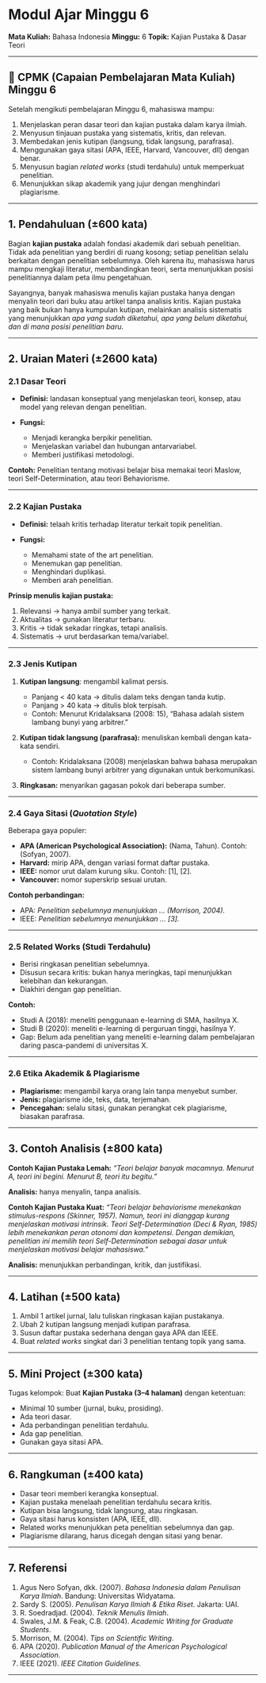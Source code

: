 
#  Modul Ajar Minggu 6

**Mata Kuliah:** Bahasa Indonesia
**Minggu:** 6
**Topik:** Kajian Pustaka & Dasar Teori

---

## 🎯 CPMK (Capaian Pembelajaran Mata Kuliah) Minggu 6

Setelah mengikuti pembelajaran Minggu 6, mahasiswa mampu:

1. Menjelaskan peran dasar teori dan kajian pustaka dalam karya ilmiah.
2. Menyusun tinjauan pustaka yang sistematis, kritis, dan relevan.
3. Membedakan jenis kutipan (langsung, tidak langsung, parafrasa).
4. Menggunakan gaya sitasi (APA, IEEE, Harvard, Vancouver, dll) dengan benar.
5. Menyusun bagian *related works* (studi terdahulu) untuk memperkuat penelitian.
6. Menunjukkan sikap akademik yang jujur dengan menghindari plagiarisme.

---

## 1. Pendahuluan (±600 kata)

Bagian **kajian pustaka** adalah fondasi akademik dari sebuah penelitian. Tidak ada penelitian yang berdiri di ruang kosong; setiap penelitian selalu berkaitan dengan penelitian sebelumnya. Oleh karena itu, mahasiswa harus mampu mengkaji literatur, membandingkan teori, serta menunjukkan posisi penelitiannya dalam peta ilmu pengetahuan.

Sayangnya, banyak mahasiswa menulis kajian pustaka hanya dengan menyalin teori dari buku atau artikel tanpa analisis kritis. Kajian pustaka yang baik bukan hanya kumpulan kutipan, melainkan analisis sistematis yang menunjukkan *apa yang sudah diketahui, apa yang belum diketahui, dan di mana posisi penelitian baru*.

---

## 2. Uraian Materi (±2600 kata)

### 2.1 Dasar Teori

* **Definisi:** landasan konseptual yang menjelaskan teori, konsep, atau model yang relevan dengan penelitian.
* **Fungsi:**

  * Menjadi kerangka berpikir penelitian.
  * Menjelaskan variabel dan hubungan antarvariabel.
  * Memberi justifikasi metodologi.

**Contoh:** Penelitian tentang motivasi belajar bisa memakai teori Maslow, teori Self-Determination, atau teori Behaviorisme.

---

### 2.2 Kajian Pustaka

* **Definisi:** telaah kritis terhadap literatur terkait topik penelitian.
* **Fungsi:**

  * Memahami state of the art penelitian.
  * Menemukan gap penelitian.
  * Menghindari duplikasi.
  * Memberi arah penelitian.

**Prinsip menulis kajian pustaka:**

1. Relevansi → hanya ambil sumber yang terkait.
2. Aktualitas → gunakan literatur terbaru.
3. Kritis → tidak sekadar ringkas, tetapi analisis.
4. Sistematis → urut berdasarkan tema/variabel.

---

### 2.3 Jenis Kutipan

1. **Kutipan langsung**: mengambil kalimat persis.

   * Panjang < 40 kata → ditulis dalam teks dengan tanda kutip.
   * Panjang > 40 kata → ditulis blok terpisah.
   * Contoh: Menurut Kridalaksana (2008: 15), “Bahasa adalah sistem lambang bunyi yang arbitrer.”

2. **Kutipan tidak langsung (parafrasa):** menuliskan kembali dengan kata-kata sendiri.

   * Contoh: Kridalaksana (2008) menjelaskan bahwa bahasa merupakan sistem lambang bunyi arbitrer yang digunakan untuk berkomunikasi.

3. **Ringkasan:** menyarikan gagasan pokok dari beberapa sumber.

---

### 2.4 Gaya Sitasi (*Quotation Style*)

Beberapa gaya populer:

* **APA (American Psychological Association):** (Nama, Tahun).
  Contoh: (Sofyan, 2007).
* **Harvard:** mirip APA, dengan variasi format daftar pustaka.
* **IEEE:** nomor urut dalam kurung siku.
  Contoh: \[1], \[2].
* **Vancouver:** nomor superskrip sesuai urutan.

**Contoh perbandingan:**

* APA: *Penelitian sebelumnya menunjukkan … (Morrison, 2004).*
* IEEE: *Penelitian sebelumnya menunjukkan … \[3].*

---

### 2.5 Related Works (Studi Terdahulu)

* Berisi ringkasan penelitian sebelumnya.
* Disusun secara kritis: bukan hanya meringkas, tapi menunjukkan kelebihan dan kekurangan.
* Diakhiri dengan gap penelitian.

**Contoh:**

* Studi A (2018): meneliti penggunaan e-learning di SMA, hasilnya X.
* Studi B (2020): meneliti e-learning di perguruan tinggi, hasilnya Y.
* Gap: Belum ada penelitian yang meneliti e-learning dalam pembelajaran daring pasca-pandemi di universitas X.

---

### 2.6 Etika Akademik & Plagiarisme

* **Plagiarisme:** mengambil karya orang lain tanpa menyebut sumber.
* **Jenis:** plagiarisme ide, teks, data, terjemahan.
* **Pencegahan:** selalu sitasi, gunakan perangkat cek plagiarisme, biasakan parafrasa.

---

## 3. Contoh Analisis (±800 kata)

**Contoh Kajian Pustaka Lemah:**
*“Teori belajar banyak macamnya. Menurut A, teori ini begini. Menurut B, teori itu begitu.”*

**Analisis:** hanya menyalin, tanpa analisis.

**Contoh Kajian Pustaka Kuat:**
*“Teori belajar behaviorisme menekankan stimulus-respons (Skinner, 1957). Namun, teori ini dianggap kurang menjelaskan motivasi intrinsik. Teori Self-Determination (Deci & Ryan, 1985) lebih menekankan peran otonomi dan kompetensi. Dengan demikian, penelitian ini memilih teori Self-Determination sebagai dasar untuk menjelaskan motivasi belajar mahasiswa.”*

**Analisis:** menunjukkan perbandingan, kritik, dan justifikasi.

---

## 4. Latihan (±500 kata)

1. Ambil 1 artikel jurnal, lalu tuliskan ringkasan kajian pustakanya.
2. Ubah 2 kutipan langsung menjadi kutipan parafrasa.
3. Susun daftar pustaka sederhana dengan gaya APA dan IEEE.
4. Buat *related works* singkat dari 3 penelitian tentang topik yang sama.

---

## 5. Mini Project (±300 kata)

Tugas kelompok: Buat **Kajian Pustaka (3–4 halaman)** dengan ketentuan:

* Minimal 10 sumber (jurnal, buku, prosiding).
* Ada teori dasar.
* Ada perbandingan penelitian terdahulu.
* Ada gap penelitian.
* Gunakan gaya sitasi APA.

---

## 6. Rangkuman (±400 kata)

* Dasar teori memberi kerangka konseptual.
* Kajian pustaka menelaah penelitian terdahulu secara kritis.
* Kutipan bisa langsung, tidak langsung, atau ringkasan.
* Gaya sitasi harus konsisten (APA, IEEE, dll).
* Related works menunjukkan peta penelitian sebelumnya dan gap.
* Plagiarisme dilarang, harus dicegah dengan sitasi yang benar.

---

## 7. Referensi

1. Agus Nero Sofyan, dkk. (2007). *Bahasa Indonesia dalam Penulisan Karya Ilmiah*. Bandung: Universitas Widyatama.
2. Sardy S. (2005). *Penulisan Karya Ilmiah & Etika Riset*. Jakarta: UAI.
3. R. Soedradjad. (2004). *Teknik Menulis Ilmiah*.
4. Swales, J.M. & Feak, C.B. (2004). *Academic Writing for Graduate Students*.
5. Morrison, M. (2004). *Tips on Scientific Writing*.
6. APA (2020). *Publication Manual of the American Psychological Association*.
7. IEEE (2021). *IEEE Citation Guidelines*.

---



